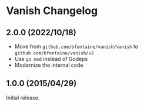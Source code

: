 # Vanish Changelog

## 2.0.0 (2022/10/18)

* Move from `github.com/bfontaine/vanish/vanish` to `github.com/bfontaine/vanish/v2`
* Use `go mod` instead of Godeps
* Modernize the internal code

## 1.0.0 (2015/04/29)

Initial release.
